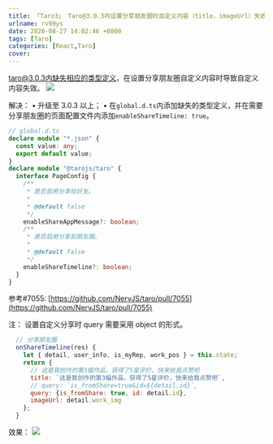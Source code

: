 ```yaml
---
title: 「Taro3」 Taro@3.0.3内设置分享朋友圈时自定义内容（title，imageUrl）失效
urlname: rv99ys
date: 2020-08-27 14:02:46 +0800
tags: [Taro]
categories: [React,Taro]
cover: 
---
```


<!-- more -->

taro@3.0.3内缺失相应的类型定义，在设置分享朋友圈自定义内容时导致自定义内容失效。
![](https://cdn.nlark.com/yuque/0/2020/png/250093/1598508174868-3cf8b356-4d70-43c8-aa33-8d1205b5af1d.png#align=left&display=inline&height=117&margin=%5Bobject%20Object%5D&originHeight=117&originWidth=787&size=0&status=done&style=none&width=787)

解决：
• 升级至 3.0.3 以上；
• 在`global.d.ts`内添加缺失的类型定义，并在需要分享朋友圈的页面配置文件内添加`enableShareTimeline: true`。

```typescript
// global.d.ts
declare module "*.json" {
  const value: any;
  export default value;
}
declare module "@tarojs/taro" {
  interface PageConfig {
    /**
     * 是否启用分享给好友。
     *
     * @default false
     */
    enableShareAppMessage?: boolean;
    /**
     * 是否启用分享到朋友圈。
     *
     * @default false
     */
    enableShareTimeline?: boolean;
  }
}
```

参考#7055: [https://github.com/NervJS/taro/pull/7055](https://github.com/NervJS/taro/pull/7055)

注：
设置自定义分享时 query 需要采用 object 的形式。

```javascript
  // 分享朋友圈
  onShareTimeline(res) {
    let { detail, user_info, is_myRep, work_pos } = this.state;
    return {
      // 这是我创作的第3幅作品，获得了5星评价，快来给我点赞吧
      title: `这是我创作的第3幅作品，获得了5星评价，快来给我点赞吧`,
      // query: `is_fromShare=true&id=${detail.id}`,
      query: {is_fromShare: true, id: detail.id},
      imageUrl: detail.work_img
    };
  }
```

效果：
![](https://cdn.nlark.com/yuque/0/2020/png/250093/1598508174936-a76ce0a5-32de-43ea-b493-8983e89ff680.png#align=left&display=inline&height=226&margin=%5Bobject%20Object%5D&originHeight=226&originWidth=352&size=0&status=done&style=none&width=352)
